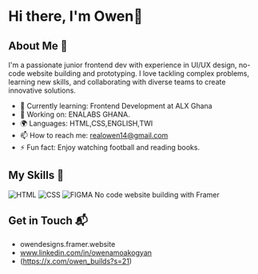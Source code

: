 # Hi there, I'm Owen👋

## About Me 🚀

I'm a passionate junior frontend dev with experience in UI/UX design, no-code website building and prototyping. I love tackling complex problems, learning new skills, and collaborating with diverse teams to create innovative solutions.

- 🌱 Currently learning: Frontend Development at ALX Ghana
- 🔭 Working on: ENALABS GHANA.
- 🌍 Languages: HTML,CSS,ENGLISH,TWI
- 📫 How to reach me: realowen14@gmail.com
- ⚡ Fun fact: Enjoy watching football and reading books.

## My Skills 🧠

![HTML](https://img.shields.io/badge/-HTML-E34F26?style=flat-square&logo=html5&logoColor=white)
![CSS](https://img.shields.io/badge/-CSS-1572B6?style=flat-square&logo=css3&logoColor=white)
![FIGMA](https://img.shields.io/badge/Figma-F24E1E%3Fstyle%3Dfor-the-badge%26logo%3Dfigma%26logoColor%3Dwhite&ved=2ahUKEwi81IKw0YKQAxXiQEEAHYzELV8QFnoECAwQAQ&usg=AOvVaw2piQ2Nhq1YekdlnZ_mSqfC)
No code website building with Framer

## Get in Touch 📬

- owendesigns.framer.website
- www.linkedin.com/in/owenamoakogyan
- (https://x.com/owen_builds?s=21)

